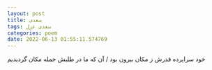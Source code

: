 ```yaml
---
layout: post
title: سعدی
tags: سعدی غزل
categories: poem
date: 2022-06-13 01:55:11.574769
---
```


خود سراپرده قدرش ز مکان بیرون بود / آن که ما در طلبش جمله مکان گردیدیم
